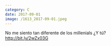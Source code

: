 ```yaml
--- 
category: C 
date: 2017-09-01 
image: /1613_2017-09-01.jpeg 
--- 
```


No me siento tan diferente de los millenials ¿Y tú? <br>http://bit.ly/2wZx03G